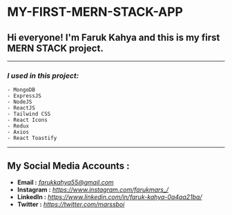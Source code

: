 # MY-FIRST-MERN-STACK-APP

## Hi everyone! I'm Faruk Kahya and this is my first MERN STACK project.
___
### _I used in this project:_
    - MongoDB
    - ExpressJS
    - NodeJS
    - ReactJS
    - Tailwind CSS
    - React Icons
    - Redux
    - Axios
    - React Toastify
____
## My Social Media Accounts :
* **Email :**  _<farukkahya55@gmail.com>_
* **Instagram :** _<https://www.instagram.com/farukmars_/>_
* **LinkedIn :** _<https://www.linkedin.com/in/faruk-kahya-0a4aa21ba/>_
* **Twitter :** _<https://twitter.com/marssboi>_


